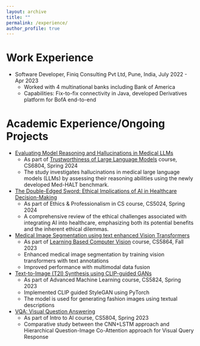 ```yaml
---
layout: archive
title: ""
permalink: /experience/
author_profile: true
---
```


Work Experience
======
* Software Developer, Finiq Consulting Pvt Ltd, Pune, India, July 2022 - Apr 2023
  * Worked with 4 multinational banks including Bank of America 
  * Capabilities: Fix-to-fix connectivity in Java, developed Derivatives platform for BofA end-to-end 


Academic Experience/Ongoing Projects
======

* [Evaluating Model Reasoning and Hallucinations in Medical LLMs](https://github.com/abhilash-neog/FactCheckingBioLLMs)
  * As part of [Trustworthiness of Large Language Models](https://xuanwang91.github.io/2024-1-16-seminar) course, CS6804, Spring 2024
  * The study investigates hallucinations in medical large language models (LLMs) by assessing their reasoning abilities using the newly developed Med-HALT benchmark.
* [The Double-Edged Sword: Ethical Implications of AI in
Healthcare Decision-Making](../files/LBCV_Project_Proposal.pdf)
  * As part of Ethics & Professionalism in CS course, CS5024, Spring 2024
  * A comprehensive review of the ethical challenges associated with integrating AI into healthcare, emphasizing both its potential benefits and the inherent ethical dilemmas.
* [Medical Image Segmentation using text enhanced Vision Transformers](../files/LBCV_Project_Proposal.pdf)
  * As part of [Learning Based Computer Vision](https://people.cs.vt.edu/chris/cs5864_fall2023/) course, CS5864, Fall 2023
  * Enhanced medical image segmentation by training vision transformers with text annotations
  * Improved performance with multimodal data fusion
* [Text-to-Image (T2I) Synthesis using CLIP-guided GANs](https://github.com/sindhura-cs/CLIPGuidedGANS_CS5824)
  * As part of Advanced Machine Learning course, CS5824, Spring 2023
  * Implemented CLIP guided StyleGAN using PyTorch
  * The model is used for generating fashion images using textual descriptions
* [VQA: Visual Question Answering](https://github.com/Virgini-Tech/VQA)
  * As part of Intro to AI course, CS5804, Spring 2023
  * Comparative study between the CNN+LSTM approach and Hierarchical Question-Image Co-Attention approach for Visual Query Response
 


  

